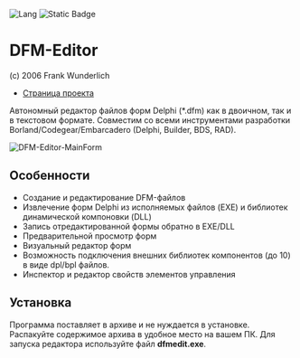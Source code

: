 
![Lang](https://img.shields.io/github/languages/top/RRUZ/vcl-styles-utils.svg)
![Static Badge](https://img.shields.io/badge/Fork-https%3A%2F%2Fsourceforge.net%2Fprojects%2Fdfmedit%2F-%23FF6600)



# DFM-Editor #
(c) 2006 Frank Wunderlich
- [Страница проекта](https://sourceforge.net/projects/dfmedit/)

Автономный редактор файлов форм Delphi (*.dfm) как в двоичном, так и в текстовом формате. Cовместим со всеми инструментами разработки Borland/Codegear/Embarcadero (Delphi, Builder, BDS, RAD).

![DFM-Editor-MainForm](https://github.com/leserg73/DFM-Editor/assets/67634778/e7ed6ec5-8f85-4ae7-912f-24b0c6b26ba7)

## Особенности ##

* Создание и редактирование DFM-файлов
* Извлечение форм Delphi из исполняемых файлов (EXE) и библиотек динамической компоновки (DLL)
* Запись отредактированной формы обратно в EXE/DLL
* Предварительной просмотр форм
* Визуальный редактор форм
* Возможность подключения внешних библиотек компонентов (до 10) в виде dpl/bpl файлов.
* Инспектор и редактор свойств элементов управления

## Установка ##

Программа поставляет в архиве и не нуждается в установке. Распакуйте содержимое архива в удобное место на вашем ПК. Для запуска редактора используйте файл **dfmedit.exe**.

